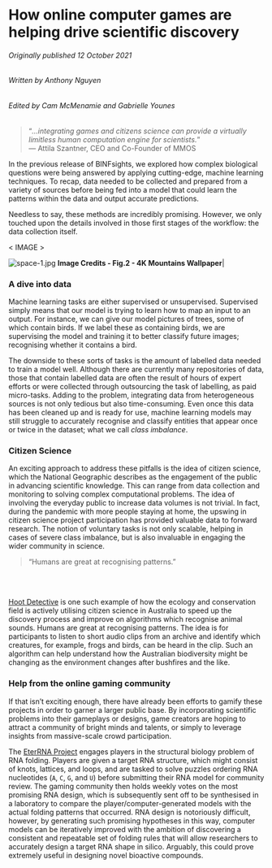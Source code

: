 # How online computer games are helping drive scientific discovery 

###### Originally published 12 October 2021  
###### Written by Anthony Nguyen 
###### Edited by Cam McMenamie and Gabrielle Younes 

> “*...integrating games and citizens science can provide a virtually limitless human computation engine for scientists.*”  
>     — Attila Szantner, CEO and Co-Founder of MMOS

In the previous release of BINFsights, we explored how complex biological questions were being answered by applying cutting-edge, machine learning techniques.
To recap, data needed to be collected and prepared from a variety of sources before being fed into a model that could learn the patterns within the data and output
accurate predictions.

Needless to say, these methods are incredibly promising. However, we only touched upon the details involved in those first stages of the workflow: the data collection itself.

< IMAGE >

 ![space-1.jpg](https://blog-assets.thedyrt.com/uploads/2019/01/shutterstock_1033306540-1.jpg) <b>Image Credits - Fig.2 - 4K Mountains Wallpaper</b>|
 
 
 ### A dive into data
 
 Machine learning tasks are either supervised or unsupervised. Supervised simply means that our model is trying to learn how to map an input to an output. For instance, we can give our model pictures of trees, some of which contain birds. If we label these as containing birds, we are supervising the model and training it to better classify future images; recognising whether it contains a bird. 
 
 The downside to these sorts of tasks is the amount of labelled data needed to train a model well. Although there are currently many repositories of data, those that contain labelled data are often the result of hours of expert efforts or were collected through outsourcing the task of labelling, as paid micro-tasks. Adding to the problem, integrating data from heterogeneous sources is not only tedious but also time-consuming. Even once this data has been cleaned up and is ready for use, machine learning models may still struggle to accurately recognise and classify entities that appear once or twice in the dataset; what we call *class imbalance*. 

### Citizen Science

An exciting approach to address these pitfalls is the idea of citizen science, which the National Geographic describes as the engagement of the public in advancing scientific knowledge. This can range from data collection and monitoring to solving complex computational problems. The idea of involving the everyday public to increase data volumes is not trivial. In fact, during the pandemic with more people staying at home, the upswing in citizen science project participation has provided valuable data to forward research. The notion of voluntary tasks is not only scalable, helping in cases of severe class imbalance, but is also invaluable in engaging the wider community in science.

>  “Humans are great at recognising patterns.”

<br> </br>

[Hoot Detective](https://hootdetective.net.au) is one such example of how the ecology and conservation field is actively utilising citizen science in Australia to speed up the discovery process and improve on algorithms which recognise animal sounds. Humans are great at recognising patterns. The idea is for participants to listen to short audio clips from an archive and identify which creatures, for example, frogs and birds, can be heard in the clip. Such an algorithm can help understand how the Australian biodiversity might be changing as the environment changes after bushfires and the like.

### Help from the online gaming community

If that isn’t exciting enough, there have already been efforts to gamify these projects in order to garner a larger public base. By incorporating scientific problems into their gameplays or designs, game creators are hoping to attract a community of bright minds and talents, or simply to leverage insights from massive-scale crowd participation. 

The [EterRNA Project](https://eternagame.org/about) engages players in the structural biology problem of RNA folding. Players are given a target RNA structure, which might consist of knots, lattices, and loops, and are tasked to solve puzzles ordering RNA nucleotides (`A`, `C`, `G`, and `U`) before submitting their RNA model for community review. The gaming community then holds weekly votes on the most promising RNA design, which is subsequently sent off to be synthesised in a laboratory to compare the player/computer-generated models with the actual folding patterns that occurred.  RNA design is notoriously difficult, however, by generating such promising hypotheses in this way, computer models can be iteratively improved with the ambition of discovering a consistent and repeatable set of folding rules that will allow researchers to accurately design a target RNA shape in silico. Arguably, this could prove extremely useful in designing novel bioactive compounds.


